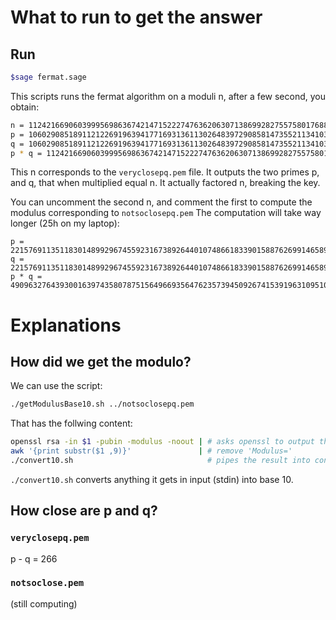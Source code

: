 # What to run to get the answer
## Run
```bash
$sage fermat.sage
```
This scripts runs the fermat algorithm on a moduli n, after a few second, you obtain:

```bash
n = 112421669060399956986367421471522274763620630713869928275575801768805742928429125845443925273931224902361917953532406156094313050840872610487333863447808074966477755274534568334940704111115937296330388429409569440785006316555673801318745308608773691570316883074174605863734103561500162053873040254255024422007
p = 10602908518911212269196394177169313611302648397290858147355211341039858033427866435756684124880003295417095989705061290172988160459431024782951095853727631
q = 10602908518911212269196394177169313611302648397290858147355211341039858033427866435756684124880003295417095989705061290172988160459431024782951095853727897
p * q = 112421669060399956986367421471522274763620630713869928275575801768805742928429125845443925273931224902361917953532406156094313050840872610487333863447808074966477755274534568334940704111115937296330388429409569440785006316555673801318745308608773691570316883074174605863734103561500162053873040254255024422007

```
 This n corresponds to the `veryclosepq.pem` file. It outputs the two primes
p, and q, that when multiplied equal n. It actually factored n, breaking the
key.

You can uncomment the second n, and comment the first to compute the modulus
corresponding to `notsoclosepq.pem` The computation will take way longer (25h
on my laptop): 

```shell
p = 22157691135118301489929674559231673892644010748661833901588762699146589433597772776737145770818674169792068962295837261628180455856666583009960744201462119
q = 22157691135118301489929674559231673892644010748661833901588762699146589611309046815477146817565891659898679783418932444200455480172523644395164206769491779
p * q = 490963276439300163974358078751564966935647623573945092674153919631095106803113960790445734183657340544356961673814947178422179864580766235512590323915826448266616741533232891220025698071647988317789125525821000237672311769577294966790885260094640627513288213434253048131773244591800441567386069459534350419701
```

# Explanations

## How did we get the modulo?

We can use the script:
```bash
./getModulusBase10.sh ../notsoclosepq.pem
```

That has the follwing content:
```bash
openssl rsa -in $1 -pubin -modulus -noout | # asks openssl to output the keys' modulus
awk '{print substr($1 ,9)}'               | # remove 'Modulus='
./convert10.sh                              # pipes the result into convert10.sh
```
`./convert10.sh` converts anything it gets in input (stdin) into base 10.

## How close are p and q?
### `veryclosepq.pem`
p - q = 266
### `notsoclose.pem`
(still computing)
